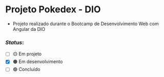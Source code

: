 # Projeto Pokedex - DIO
- Projeto realizado durante o Bootcamp de Desenvolvimento Web com Angular da DIO
### *Status*:
- [ ] 🟡 Em projeto 
- [x] 🟠 Em desenvolvimento 
- [ ] 🟢 Concluído 
